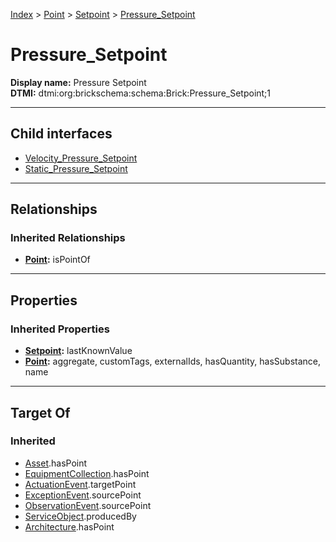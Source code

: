 [Index](../../../index.md) > [Point](../../Point.md) > [Setpoint](../Setpoint.md) > [Pressure_Setpoint](#)
# Pressure_Setpoint

**Display name:** Pressure Setpoint<br />
**DTMI:** dtmi:org:brickschema:schema:Brick:Pressure_Setpoint;1

---

## Child interfaces
* [Velocity_Pressure_Setpoint](Velocity_Pressure_Setpoint.md)
* [Static_Pressure_Setpoint](Static_Pressure_Setpoint/Static_Pressure_Setpoint.md)

---

## Relationships

### Inherited Relationships
* **[Point](../../Point.md):** isPointOf

---

## Properties

### Inherited Properties
* **[Setpoint](../Setpoint.md):** lastKnownValue
* **[Point](../../Point.md):** aggregate, customTags, externalIds, hasQuantity, hasSubstance, name

---

## Target Of
### Inherited
* [Asset](../../../Asset/Asset.md).hasPoint
* [EquipmentCollection](../../../Collection/EquipmentCollection.md).hasPoint
* [ActuationEvent](../../../Event/PointEvent/ActuationEvent.md).targetPoint
* [ExceptionEvent](../../../Event/PointEvent/ExceptionEvent.md).sourcePoint
* [ObservationEvent](../../../Event/PointEvent/ObservationEvent.md).sourcePoint
* [ServiceObject](../../../Information/ServiceObject/ServiceObject.md).producedBy
* [Architecture](../../../Space/Architecture/Architecture.md).hasPoint
